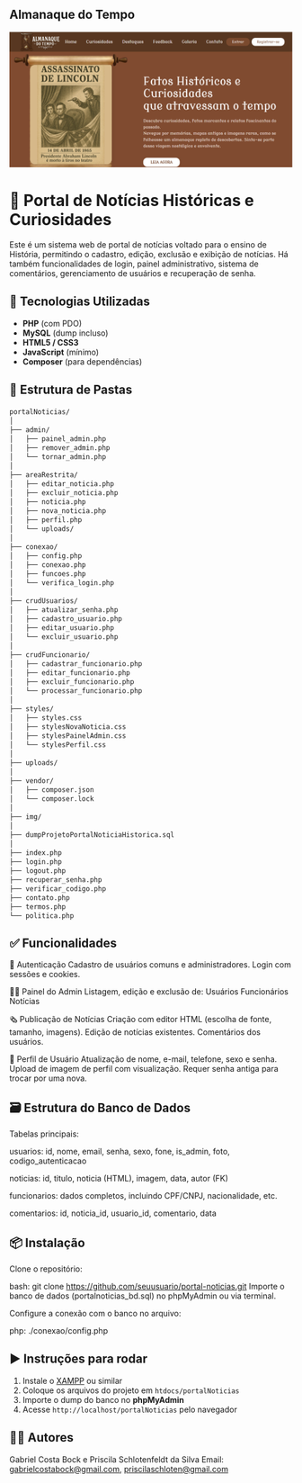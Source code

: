 ## Almanaque do Tempo

![Tela do Projeto](./img/print.png)


# 📰 Portal de Notícias Históricas e Curiosidades

Este é um sistema web de portal de notícias voltado para o ensino de História, permitindo o cadastro, edição, exclusão e exibição de notícias. Há também funcionalidades de login, painel administrativo, sistema de comentários, gerenciamento de usuários e recuperação de senha.

## 🔧 Tecnologias Utilizadas

- **PHP** (com PDO)
- **MySQL** (dump incluso)
- **HTML5 / CSS3**
- **JavaScript** (mínimo)
- **Composer** (para dependências)

## 📂 Estrutura de Pastas

```
portalNoticias/
│
├── admin/
│   ├── painel_admin.php
│   ├── remover_admin.php
│   └── tornar_admin.php
│
├── areaRestrita/
│   ├── editar_noticia.php
│   ├── excluir_noticia.php
│   ├── noticia.php
│   ├── nova_noticia.php
│   ├── perfil.php
│   └── uploads/
│
├── conexao/
│   ├── config.php
│   ├── conexao.php
│   ├── funcoes.php
│   └── verifica_login.php
│
├── crudUsuarios/
│   ├── atualizar_senha.php
│   ├── cadastro_usuario.php
│   ├── editar_usuario.php
│   └── excluir_usuario.php
│
├── crudFuncionario/
│   ├── cadastrar_funcionario.php
│   ├── editar_funcionario.php
│   ├── excluir_funcionario.php
│   └── processar_funcionario.php
│
├── styles/
│   ├── styles.css
│   ├── stylesNovaNoticia.css
│   ├── stylesPainelAdmin.css
│   └── stylesPerfil.css
│
├── uploads/
│
├── vendor/
│   ├── composer.json
│   └── composer.lock
│
├── img/
│
├── dumpProjetoPortalNoticiaHistorica.sql
│
├── index.php
├── login.php
├── logout.php
├── recuperar_senha.php
├── verificar_codigo.php
├── contato.php
├── termos.php
└── politica.php
```

## ✅ Funcionalidades

👥 Autenticação
Cadastro de usuários comuns e administradores.
Login com sessões e cookies.

🧑‍💼 Painel do Admin
Listagem, edição e exclusão de:
Usuários
Funcionários
Notícias

🗞️ Publicação de Notícias
Criação com editor HTML (escolha de fonte, tamanho, imagens).
Edição de notícias existentes.
Comentários dos usuários.

📄 Perfil de Usuário
Atualização de nome, e-mail, telefone, sexo e senha.
Upload de imagem de perfil com visualização.
Requer senha antiga para trocar por uma nova.

## 🗃️ Estrutura do Banco de Dados

Tabelas principais:

usuarios: id, nome, email, senha, sexo, fone, is_admin, foto, codigo_autenticacao

noticias: id, titulo, noticia (HTML), imagem, data, autor (FK)

funcionarios: dados completos, incluindo CPF/CNPJ, nacionalidade, etc.

comentarios: id, noticia_id, usuario_id, comentario, data

## 📦 Instalação
Clone o repositório:

bash: git clone https://github.com/seuusuario/portal-noticias.git
Importe o banco de dados (portalnoticias_bd.sql) no phpMyAdmin ou via terminal.

Configure a conexão com o banco no arquivo:

php: ./conexao/config.php

## ▶️ Instruções para rodar

1. Instale o [XAMPP](https://www.apachefriends.org/index.html) ou similar
2. Coloque os arquivos do projeto em `htdocs/portalNoticias`
3. Importe o dump do banco no **phpMyAdmin**
4. Acesse `http://localhost/portalNoticias` pelo navegador

## 🙋‍♂️ Autores
Gabriel Costa Bock e Priscila Schlotenfeldt da Silva
Email: gabrielcostabock@gmail.com, priscilaschloten@gmail.com

